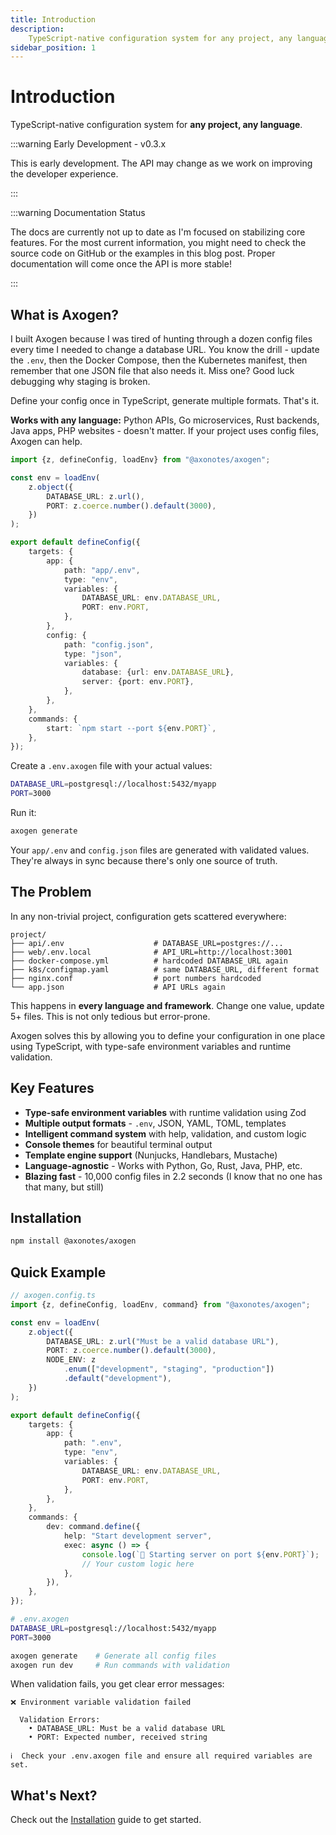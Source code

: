```yaml
---
title: Introduction
description:
    TypeScript-native configuration system for any project, any language
sidebar_position: 1
---
```


# Introduction

TypeScript-native configuration system for **any project, any language**.

:::warning Early Development - v0.3.x

This is early development. The API may change as we work on improving the
developer experience.

:::

:::warning Documentation Status

The docs are currently not up to date as I'm focused on stabilizing core
features. For the most current information, you might need to check the source
code on GitHub or the examples in this blog post. Proper documentation will come
once the API is more stable!

:::

## What is Axogen?

I built Axogen because I was tired of hunting through a dozen config files every
time I needed to change a database URL. You know the drill - update the `.env`,
then the Docker Compose, then the Kubernetes manifest, then remember that one
JSON file that also needs it. Miss one? Good luck debugging why staging is
broken.

Define your config once in TypeScript, generate multiple formats. That's it.

**Works with any language:** Python APIs, Go microservices, Rust backends, Java
apps, PHP websites - doesn't matter. If your project uses config files, Axogen
can help.

```typescript
import {z, defineConfig, loadEnv} from "@axonotes/axogen";

const env = loadEnv(
    z.object({
        DATABASE_URL: z.url(),
        PORT: z.coerce.number().default(3000),
    })
);

export default defineConfig({
    targets: {
        app: {
            path: "app/.env",
            type: "env",
            variables: {
                DATABASE_URL: env.DATABASE_URL,
                PORT: env.PORT,
            },
        },
        config: {
            path: "config.json",
            type: "json",
            variables: {
                database: {url: env.DATABASE_URL},
                server: {port: env.PORT},
            },
        },
    },
    commands: {
        start: `npm start --port ${env.PORT}`,
    },
});
```

Create a `.env.axogen` file with your actual values:

```bash
DATABASE_URL=postgresql://localhost:5432/myapp
PORT=3000
```

Run it:

```bash
axogen generate
```

Your `app/.env` and `config.json` files are generated with validated values.
They're always in sync because there's only one source of truth.

## The Problem

In any non-trivial project, configuration gets scattered everywhere:

```
project/
├── api/.env                    # DATABASE_URL=postgres://...
├── web/.env.local              # API_URL=http://localhost:3001
├── docker-compose.yml          # hardcoded DATABASE_URL again
├── k8s/configmap.yaml          # same DATABASE_URL, different format
├── nginx.conf                  # port numbers hardcoded
└── app.json                    # API URLs again
```

This happens in **every language and framework**. Change one value, update 5+
files. This is not only tedious but error-prone.

Axogen solves this by allowing you to define your configuration in one place
using TypeScript, with type-safe environment variables and runtime validation.

## Key Features

- **Type-safe environment variables** with runtime validation using Zod
- **Multiple output formats** - `.env`, JSON, YAML, TOML, templates
- **Intelligent command system** with help, validation, and custom logic
- **Console themes** for beautiful terminal output
- **Template engine support** (Nunjucks, Handlebars, Mustache)
- **Language-agnostic** - Works with Python, Go, Rust, Java, PHP, etc.
- **Blazing fast** - 10,000 config files in 2.2 seconds (I know that no one has
  that many, but still)

## Installation

```bash npm2yarn
npm install @axonotes/axogen
```

## Quick Example

```typescript
// axogen.config.ts
import {z, defineConfig, loadEnv, command} from "@axonotes/axogen";

const env = loadEnv(
    z.object({
        DATABASE_URL: z.url("Must be a valid database URL"),
        PORT: z.coerce.number().default(3000),
        NODE_ENV: z
            .enum(["development", "staging", "production"])
            .default("development"),
    })
);

export default defineConfig({
    targets: {
        app: {
            path: ".env",
            type: "env",
            variables: {
                DATABASE_URL: env.DATABASE_URL,
                PORT: env.PORT,
            },
        },
    },
    commands: {
        dev: command.define({
            help: "Start development server",
            exec: async () => {
                console.log(`🚀 Starting server on port ${env.PORT}`);
                // Your custom logic here
            },
        }),
    },
});
```

```bash
# .env.axogen
DATABASE_URL=postgresql://localhost:5432/myapp
PORT=3000
```

```bash
axogen generate    # Generate all config files
axogen run dev     # Run commands with validation
```

When validation fails, you get clear error messages:

```
❌ Environment variable validation failed

  Validation Errors:
    • DATABASE_URL: Must be a valid database URL
    • PORT: Expected number, received string

ℹ️  Check your .env.axogen file and ensure all required variables are set.
```

## What's Next?

Check out the [Installation](./installation) guide to get started.

